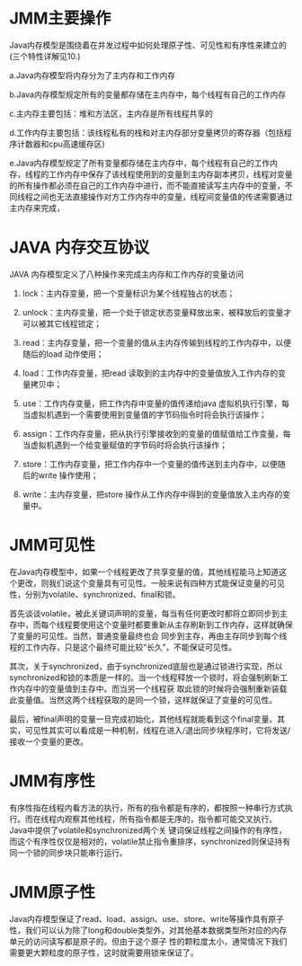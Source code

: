 # JMM主要操作

Java内存模型是围绕着在并发过程中如何处理原子性、可见性和有序性来建立的(三个特性详解见10.)

a.Java内存模型将内存分为了主内存和工作内存

b.Java内存模型规定所有的变量都存储在主内存中，每个线程有自己的工作内存

c.主内存主要包括：堆和方法区，主内存是所有线程共享的

d.工作内存主要包括：该线程私有的栈和对主内存部分变量拷贝的寄存器（包括程序计数器和cpu高速缓存区)

e.Java内存模型规定了所有变量都存储在主内存中，每个线程有自己的工作内存，线程的工作内存中保存了该线程使用到的变量到主内存副本拷贝，线程对变量的所有操作都必须在自己的工作内存中进行，而不能直接读写主内存中的变量，不同线程之间也无法直接操作对方工作内存中的变量，线程间变量值的传递需要通过主内存来完成，

# JAVA 内存交互协议
  JAVA 内存模型定义了八种操作来完成主内存和工作内存的变量访问
  
  1. lock：主内存变量，把一个变量标识为某个线程独占的状态；

  2. unlock：主内存变量，把一个处于锁定状态变量释放出来，被释放后的变量才可以被其它线程锁定；

  3. read：主内存变量，把一个变量的值从主内存传输到线程的工作内存中，以便随后的load 动作使用；

  4. load：工作内存变量，把read 读取到的主内存中的变量值放入工作内存的变量拷贝中；

  5. use：工作内存变量，把工作内存中变量的值传递给java 虚拟机执行引擎，每当虚拟机遇到一个需要使用到变量值的字节码指令时将会执行该操作；

  6. assign：工作内存变量，把从执行引擎接收到的变量的值赋值给工作变量，每当虚拟机遇到一个给变量赋值的字节码时将会执行该操作；
  
  7. store：工作内存变量，把工作内存中一个变量的值传送到主内存中，以便随后的write 操作使用；

  8. write：主内存变量，把store 操作从工作内存中得到的变量值放入主内存的变量中。
  

# JMM可见性
  在Java内存模型中，如果一个线程更改了共享变量的值，其他线程能马上知道这个更改，则我们说这个变量具有可见性。一般来说有四种方式能保证变量的可见性，分别为volatile、synchronized、final和锁。

  首先谈谈volatile，被此关键词声明的变量，每当有任何更改时都将立即同步到主存中，而每个线程要使用这个变量时都要重新从主存刷新到工作内存，这样就确保了变量的可见性。当然，普通变量最终也会
  同步到主存，再由主存同步到每个线程的工作内存，只是这个最终可能比较“长久”，不能保证可见性。

 其次，关于synchronized，由于synchronized底层也是通过锁进行实现，所以synchronized和锁的本质是一样的。当一个线程释放一个锁时，将会强制刷新工作内存中的变量值到主存中。而当另一个线程获
 取此锁的时候将会强制重新装载此变量值。当然这两个线程获取的是同一个锁，这样就保证了变量的可见性。

 最后，被final声明的变量一旦完成初始化，其他线程就能看到这个final变量。其实，可见性其实可以看成是一种机制，线程在进入/退出同步块程序时，它将发送/接收一个变量的更改。

# JMM有序性
  有序性指在线程内看方法的执行，所有的指令都是有序的，都按照一种串行方式执行。而在线程内观察其他线程，所有指令都是无序的，指令都可能交叉执行。Java中提供了volatile和synchronized两个关
  键词保证线程之间操作的有序性，而这个有序性仅仅是相对的，volatile禁止指令重排序，synchronized则保证持有同一个锁的同步块只能串行运行。

# JMM原子性
  Java内存模型保证了read、load、assign、use、store、write等操作具有原子性，我们可以认为除了long和double类型外，对其他基本数据类型所对应的内存单元的访问读写都是原子的。但由于这个原子
  性的颗粒度太小，通常情况下我们需要更大颗粒度的原子性，这时就需要用锁来保证了。
